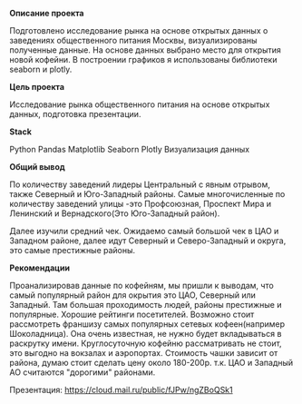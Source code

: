 **Описание проекта**

Подготовлено исследование рынка на основе открытых данных о заведениях общественного питания Москвы, визуализированы полученные данные. На основе данных выбрано место для открытия новой кофейни. В построении графиков я использованы библиотеки seaborn и plotly.

**Цель проекта**

Исследование рынка общественного питания на основе открытых данных, подготовка презентации.

**Stack**

Python
Pandas
Matplotlib
Seaborn
Plotly
Визуализация данных

**Общий вывод**

По количеству заведений лидеры Центральный с явным отрывом, также Северный и Юго-Западный районы. Самые многочисленные по количеству заведений улицы -это Профсоюзная, Проспект Мира и Ленинский и Вернадского(Это Юго-Западный район).

Далее изучили средний чек. Ожидаемо самый большой чек в ЦАО и Западном районе, далее идут Северный и Северо-Западный и округа, это самые престижные районы.

**Рекомендации**

Проанализировав данные по кофейням, мы пришли к выводам, что самый популярный район для окрытия это ЦАО, Северный или Западный. Там большая проходимость людей, районы престижные и популярные. Хорошие рейтинги посетителей. Возможно стоит рассмотреть франшизу самых популярных сетевых кофеен(например Шоколадница). Она очень известная, не нужно будет вкладываться в раскрутку имени. Круглосуточную кофейню рассматривать не стоит, это выгодно на вокзалах и аэропортах. Стоимость чашки зависит от района, думаю стоит сделать цену около 180-200р. т.к. ЦАО и Западный АО считаются "дорогими" районами.

Презентация: https://cloud.mail.ru/public/fJPw/ngZBoQSk1